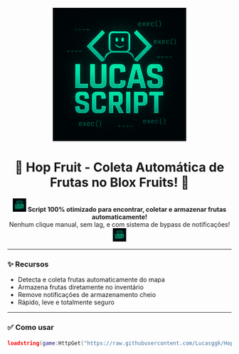 <p align="center">
  <img src="Imagem.png" alt="Lucas Script" width="300">
</p>
<h1 align="center">🍇 Hop Fruit - Coleta Automática de Frutas no Blox Fruits! 🍍</h1>

<p align="center">
  <img src="Imagem.png" alt="Lucas Script" width="30">
  <b>Script 100% otimizado para encontrar, coletar e armazenar frutas automaticamente!</b><br>
  Nenhum clique manual, sem lag, e com sistema de bypass de notificações!
  <img src="Imagem.png" alt="Lucas Script" width="30">
</p>

---

### ✨ Recursos

- Detecta e coleta frutas automaticamente do mapa
- Armazena frutas diretamente no inventário
- Remove notificações de armazenamento cheio
- Rápido, leve e totalmente seguro

---

### ✅ Como usar

```lua
loadstring(game:HttpGet("https://raw.githubusercontent.com/Lucasggk/Hop-fruit-BloxFruits/main/Loader.lua"))()
```

